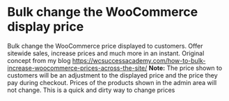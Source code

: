 # Bulk change the WooCommerce display price
Bulk change the WooCommerce price displayed to customers. Offer sitewide sales, increase prices and much more in an instant. Original concept from my blog https://wcsuccessacademy.com/how-to-bulk-increase-woocommerce-prices-across-the-site/
__Note:__ The price shown to customers will be an adjustment to the displayed price and the price they pay during checkout. Prices of the products shown in the admin area will not change. This is a quick and dirty way to change prices
